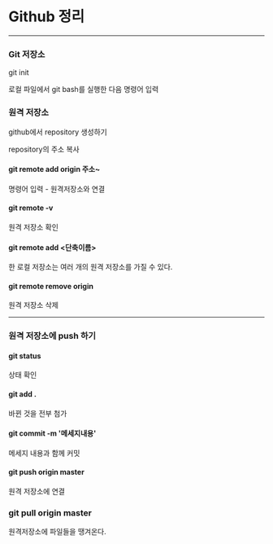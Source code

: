 #  Github 정리

---





### Git 저장소

git init 

로컬 파일에서 git bash를 실행한 다음 명령어 입력 



### 원격 저장소

github에서 repository 생성하기

repository의 주소 복사 



 #### git remote add origin 주소~ 

명령어 입력 - 원격저장소와 연결 



#### git remote -v 

원격 저장소 확인 



#### git remote add <단축이름> <url>

한 로컬 저장소는 여러 개의 원격 저장소를 가질 수 있다. 



#### git remote remove origin

원격 저장소 삭제 



---



### 원격 저장소에 push 하기

#### git status

상태 확인



#### git add . 

바뀐 것을 전부 첨가



#### git commit -m '메세지내용'

메세지 내용과 함께 커밋



#### git push origin master

원격 저장소에 연결 



### git pull origin master

원격저장소에 파일들을 땡겨온다.











